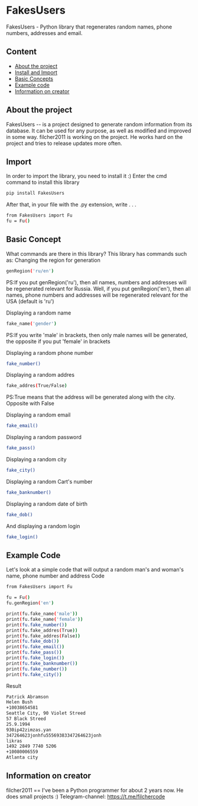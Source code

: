 # FakesUsers
FakesUsers - Python library that regenerates random names, phone numbers, addresses and email.

## Content
- [About the project](#About-the-project)
- [Install and Import](#Import)
- [Basic Concepts](#Basic-Concept)
- [Example code](#Example-Code)
- [Information on creator](#Information-on-creator)

## About the project
FakesUsers -- is a project designed to generate random information from its database. It can be used for any purpose, as well as modified and improved in some way. filcher2011 is working on the project. He works hard on the project and tries to release updates more often.

## Import
In order to import the library, you need to install it :)
Enter the cmd command to install this library
```sh
pip install FakesUsers
```
After that, in your file with the .py extension, write . . .
```sh
from FakesUsers import Fu
fu = Fu()
```

## Basic Concept
What commands are there in this library? This library has commands such as:
Changing the region for generation
```sh
genRegion('ru/en')
```
PS:If you put genRegion('ru'), then all names, numbers and addresses will be regenerated relevant for Russia. Well, if you put genRegion('en'), then all names, phone numbers and addresses will be regenerated relevant for the USA (default is 'ru')

Displaying a random name
```sh
fake_name('gender')
```
PS:If you write 'male' in brackets, then only male names will be generated, the opposite if you put 'female' in brackets

Displaying a random phone number
```sh
fake_number()
```

Displaying a random addres
```sh
fake_addres(True/False)
```
PS:True means that the address will be generated along with the city. Opposite with False

Displaying a random email
```sh
fake_email()
```

Displaying a random password
```sh
fake_pass()
```

Displaying a random city
```sh
fake_city()
```

Displaying a random Cart's number
```sh
fake_banknumber()
```

Displaying a random date of birth
```sh
fake_dob()
```

And displaying a random login
```sh
fake_login()
```

## Example Code
Let's look at a simple code that will output a random man's and woman's name, phone number and address
Code
```sh
from FakesUsers import Fu

fu = Fu()
fu.genRegion('en')

print(fu.fake_name('male'))
print(fu.fake_name('female'))
print(fu.fake_number())
print(fu.fake_addres(True))
print(fu.fake_addres(False))
print(fu.fake_dob())
print(fu.fake_email())
print(fu.fake_pass())
print(fu.fake_login())
print(fu.fake_banknumber())
print(fu.fake_number())
print(fu.fake_city())
```
Result
```sh
Patrick Abramson
Helen Bush
+10038654581
Seattle City, 90 Violet Streed      
57 Black Streed
25.9.1994
930ip42zimzas.yan
347264623jonhfu55569383347264623jonh
likras
1492 2849 7740 5206
+10080006559
Atlanta city
```

## Information on creator
filcher2011 == I've been a Python programmer for about 2 years now. He does small projects :)
Telegram-channel: https://t.me/filchercode
